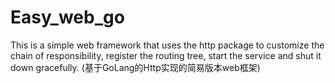 # Easy_web_go 
This is a simple web framework that uses the http package to customize the chain of responsibility, register the routing tree, start the service and shut it down gracefully.
(基于GoLang的Http实现的简易版本web框架)